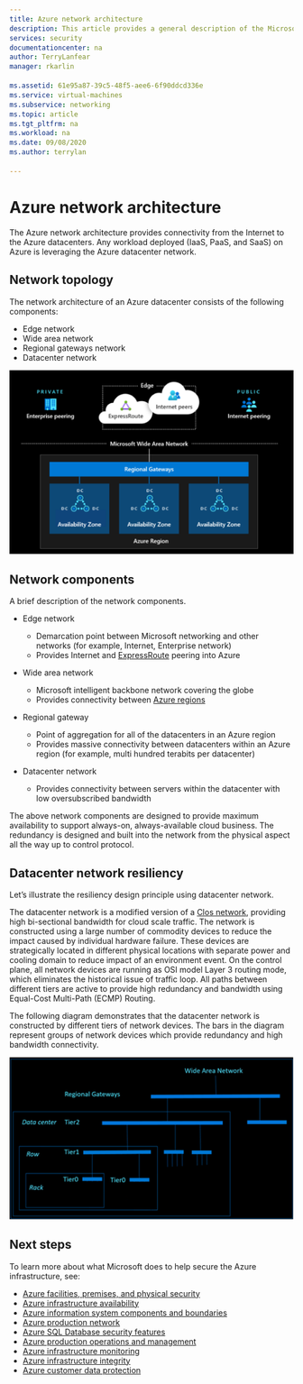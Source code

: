 ```yaml
---
title: Azure network architecture
description: This article provides a general description of the Microsoft Azure infrastructure network.
services: security
documentationcenter: na
author: TerryLanfear
manager: rkarlin

ms.assetid: 61e95a87-39c5-48f5-aee6-6f90ddcd336e
ms.service: virtual-machines
ms.subservice: networking
ms.topic: article
ms.tgt_pltfrm: na
ms.workload: na
ms.date: 09/08/2020
ms.author: terrylan

---
```


# Azure network architecture
The Azure network architecture provides connectivity from the Internet to the Azure datacenters. Any workload deployed (IaaS, PaaS, and SaaS) on Azure is leveraging the Azure datacenter network.

## Network topology
The network architecture of an Azure datacenter consists of the following components:

- Edge network
- Wide area network
- Regional gateways network
- Datacenter network

![Diagram of Azure network](./media/infrastructure-network/network-arch.png)

## Network components
A brief description of the network components.

- Edge network

   - Demarcation point between Microsoft networking and other networks (for example, Internet, Enterprise network)
   - Provides Internet and [ExpressRoute](../../expressroute/expressroute-introduction.md) peering into Azure

- Wide area network

   - Microsoft intelligent backbone network covering the globe
   - Provides connectivity between [Azure regions](https://azure.microsoft.com/global-infrastructure/geographies/)

- Regional gateway

   - Point of aggregation for all of the datacenters in an Azure region
   - Provides massive connectivity between datacenters within an Azure region (for example, multi hundred terabits per datacenter)

- Datacenter network

   - Provides connectivity between servers within the datacenter with low oversubscribed bandwidth

The above network components are designed to provide maximum availability to support always-on, always-available cloud business. The redundancy is designed and built into the network from the physical aspect all the way up to control protocol.

## Datacenter network resiliency
Let’s illustrate the resiliency design principle using datacenter network.

The datacenter network is a modified version of a [Clos network](https://en.wikipedia.org/wiki/Clos_network), providing high bi-sectional bandwidth for cloud scale traffic. The network is constructed using a large number of commodity devices to reduce the impact caused by individual hardware failure. These devices are strategically located in different physical locations with separate power and cooling domain to reduce impact of an environment event.  On the control plane, all network devices are running as OSI model Layer 3 routing mode, which eliminates the historical issue of traffic loop. All paths between different tiers are active to provide high redundancy and bandwidth using Equal-Cost Multi-Path (ECMP) Routing.

The following diagram demonstrates that the datacenter network is constructed by different tiers of network devices. The bars in the diagram represent groups of network devices which provide redundancy and high bandwidth connectivity.

![Datacenter network](./media/infrastructure-network/datacenter-network.png)

## Next steps
To learn more about what Microsoft does to help secure the Azure infrastructure, see:

- [Azure facilities, premises, and physical security](physical-security.md)
- [Azure infrastructure availability](infrastructure-availability.md)
- [Azure information system components and boundaries](infrastructure-components.md)
- [Azure production network](production-network.md)
- [Azure SQL Database security features](infrastructure-sql.md)
- [Azure production operations and management](infrastructure-operations.md)
- [Azure infrastructure monitoring](infrastructure-monitoring.md)
- [Azure infrastructure integrity](infrastructure-integrity.md)
- [Azure customer data protection](protection-customer-data.md)
